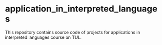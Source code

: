 # application_in_interpreted_languages
This repository contains source code of projects for applications in interpreted languages course on TUL.
